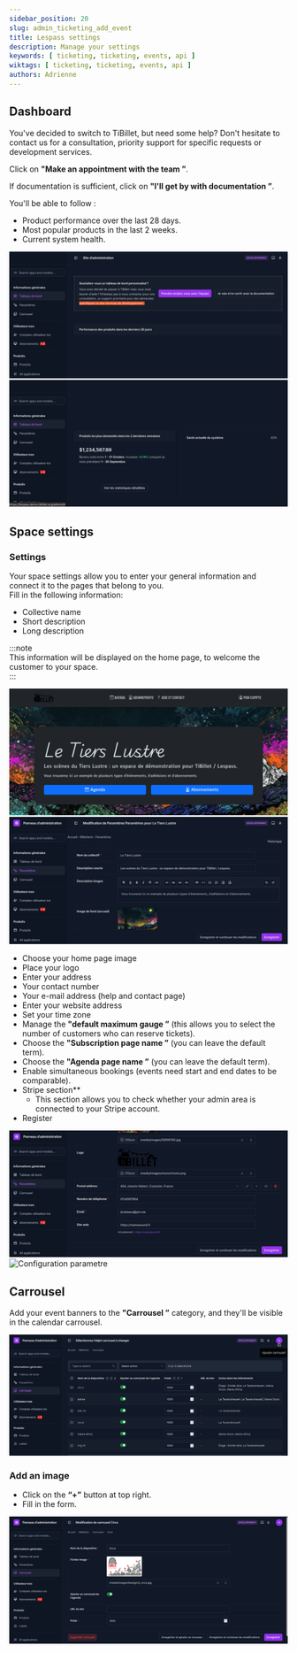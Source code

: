 ```yaml
---
sidebar_position: 20
slug: admin_ticketing_add_event
title: Lespass settings
description: Manage your settings
keywords: [ ticketing, ticketing, events, api ]
wiktags: [ ticketing, ticketing, events, api ]
authors: Adrienne
---
```


## Dashboard

You've decided to switch to TiBillet, but need some help? Don't hesitate to contact us for a consultation, priority support for specific requests or development services. 

Click on **"Make an appointment with the team ”**.

If documentation is sufficient, click on **"I'll get by with documentation ”**.

You'll be able to follow :

- Product performance over the last 28 days.
- Most popular products in the last 2 weeks.
- Current system health.

![](/img/tdb1.png)
![](/img/tdb2.png)
## Space settings

### Settings

Your space settings allow you to enter your general information and connect it to the pages that belong to you.  
Fill in the following information:

- Collective name
- Short description  
- Long description  

:::note  
This information will be displayed on the home page, to welcome the customer to your space.  
:::

![Home page configuration](/img/config.png)
![Home page](/img/config2.png)

- Choose your home page image  
- Place your logo  
- Enter your address  
- Your contact number  
- Your e-mail address (help and contact page)  
- Enter your website address  
- Set your time zone  
- Manage the **"default maximum gauge ”** (this allows you to select the number of customers who can reserve tickets).  
- Choose the **"Subscription page name ”** (you can leave the default term).  
- Choose the **"Agenda page name ”** (you can leave the default term).  
- Enable simultaneous bookings (events need start and end dates to be comparable).  
- Stripe section**  
  - This section allows you to check whether your admin area is connected to your Stripe account.  
- Register

![Configuration parametre](/img/config3.png)
![Configuration parametre](/img/config4.png)

## Carrousel

Add your event banners to the **"Carrousel ”** category, and they'll be visible in the calendar carrousel.

![](/img/carrou1.png)

### Add an image

- Click on the **“+”** button at top right.
- Fill in the form.

![](/img/carrou2.png)